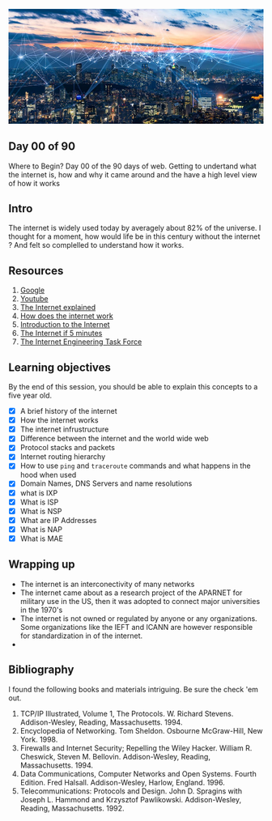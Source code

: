 ![Internet](../avatar.jpg)

## Day 00 of 90 
Where to Begin? Day 00 of the 90 days of web. Getting to undertand what the internet is, how and why it came around and the have a high level view of how it works 

## Intro
The internet is widely used today by averagely about 82% of the universe. I thought for a moment, how would life be in this century without the internet ? And felt so complelled to understand how it works. 

## Resources 
1. [Google](https://www.google.com/search?q=how+the+internet+works)
2. [Youtube](https://www.youtube.com/results?search_query=how+the+internet+works)
3. [The Internet explained](https://www.vox.com/2014/6/16/18076282/the-internet)
4. [How does the internet work](http://web.stanford.edu/class/msande91si/www-spr04/readings/week1/InternetWhitepaper.htm)
6. [Introduction to the Internet](https://roadmap.sh/guides/what-is-internet)
7. [The Internet if 5 minutes](https://www.youtube.com/watch?v=7_LPdttKXPc)
5. [The Internet Engineering Task Force](https://www.ietf.org/)


## Learning objectives
By the end of this session, you should be able to explain this concepts to a five year old. 
* [X] A brief history of the internet
* [X] How the internet works 
* [X] The internet infrustructure
* [X] Difference between the internet and the world wide web 
* [X] Protocol stacks and packets
* [X] Internet routing hierarchy 
* [X] How to use ```ping``` and ```traceroute``` commands and what happens in the hood when used 
* [X] Domain Names, DNS Servers and name resolutions
* [X] what is IXP
* [X] What is ISP
* [X] What is NSP
* [X] What are IP Addresses
* [X] What is NAP
* [X] What is MAE 

## Wrapping up 
- The internet is an interconectivity of many networks 
- The internet came about as a research project of the APARNET for military use in the US, then it was adopted to connect major universities in the 1970's 
- The internet is not owned or regulated by anyone or any organizations. Some organizations like the IEFT and ICANN are however responsible for standardization in of the internet. 
- 

## Bibliography 
I found the following books and materials intriguing. Be sure the check 'em out. 
1.  TCP/IP Illustrated, Volume 1, The Protocols.
W. Richard Stevens.
Addison-Wesley, Reading, Massachusetts. 1994. 
2. Encyclopedia of Networking.
Tom Sheldon.
Osbourne McGraw-Hill, New York. 1998. 
3. Firewalls and Internet Security; Repelling the Wiley Hacker.
William R. Cheswick, Steven M. Bellovin.
Addison-Wesley, Reading, Massachusetts. 1994. 
4. Data Communications, Computer Networks and Open Systems. Fourth Edition.
Fred Halsall.
Addison-Wesley, Harlow, England. 1996. 
5. Telecommunications: Protocols and Design.
John D. Spragins with Joseph L. Hammond and Krzysztof Pawlikowski.
Addison-Wesley, Reading, Massachusetts. 1992. 
